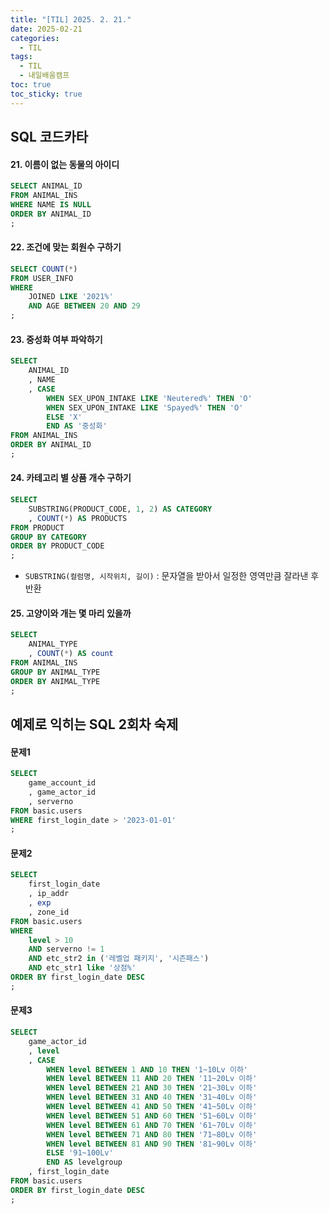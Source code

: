 ```yaml
---
title: "[TIL] 2025. 2. 21."
date: 2025-02-21
categories:
  - TIL
tags:
  - TIL
  - 내일배움캠프
toc: true
toc_sticky: true
---
```


## SQL 코드카타

#### 21. 이름이 없는 동물의 아이디
```sql
SELECT ANIMAL_ID
FROM ANIMAL_INS
WHERE NAME IS NULL
ORDER BY ANIMAL_ID
;
```

#### 22. 조건에 맞는 회원수 구하기
```sql
SELECT COUNT(*)
FROM USER_INFO
WHERE 
    JOINED LIKE '2021%'
    AND AGE BETWEEN 20 AND 29
;
```

#### 23. 중성화 여부 파악하기
```sql
SELECT
    ANIMAL_ID
    , NAME
    , CASE
        WHEN SEX_UPON_INTAKE LIKE 'Neutered%' THEN 'O'
        WHEN SEX_UPON_INTAKE LIKE 'Spayed%' THEN 'O'
        ELSE 'X'
        END AS '중성화'
FROM ANIMAL_INS
ORDER BY ANIMAL_ID
;
```

#### 24. 카테고리 별 상품 개수 구하기
```sql
SELECT 
    SUBSTRING(PRODUCT_CODE, 1, 2) AS CATEGORY
    , COUNT(*) AS PRODUCTS
FROM PRODUCT
GROUP BY CATEGORY
ORDER BY PRODUCT_CODE
;
```
- ```SUBSTRING(컬럼명, 시작위치, 길이)``` : 문자열을 받아서 일정한 영역만큼 잘라낸 후 반환


#### 25. 고양이와 개는 몇 마리 있을까
```sql
SELECT
    ANIMAL_TYPE
    , COUNT(*) AS count
FROM ANIMAL_INS
GROUP BY ANIMAL_TYPE
ORDER BY ANIMAL_TYPE
;
```


## 예제로 익히는 SQL 2회차 숙제

#### 문제1
```sql
SELECT 
	game_account_id
	, game_actor_id
	, serverno
FROM basic.users
WHERE first_login_date > '2023-01-01'
;
```

#### 문제2
```sql
SELECT
	first_login_date
	, ip_addr
	, exp
	, zone_id
FROM basic.users
WHERE 
	level > 10
	AND serverno != 1
	AND etc_str2 in ('레벨업 패키지', '시즌패스')
	AND etc_str1 like '상점%'
ORDER BY first_login_date DESC
;
```

#### 문제3
```sql
SELECT
	game_actor_id
	, level
	, CASE 
		WHEN level BETWEEN 1 AND 10 THEN '1~10Lv 이하'
		WHEN level BETWEEN 11 AND 20 THEN '11~20Lv 이하'
		WHEN level BETWEEN 21 AND 30 THEN '21~30Lv 이하'
		WHEN level BETWEEN 31 AND 40 THEN '31~40Lv 이하'
		WHEN level BETWEEN 41 AND 50 THEN '41~50Lv 이하'
		WHEN level BETWEEN 51 AND 60 THEN '51~60Lv 이하'
		WHEN level BETWEEN 61 AND 70 THEN '61~70Lv 이하'
		WHEN level BETWEEN 71 AND 80 THEN '71~80Lv 이하'
		WHEN level BETWEEN 81 AND 90 THEN '81~90Lv 이하'
		ELSE '91~100Lv'
		END AS levelgroup
	, first_login_date
FROM basic.users
ORDER BY first_login_date DESC
;
```